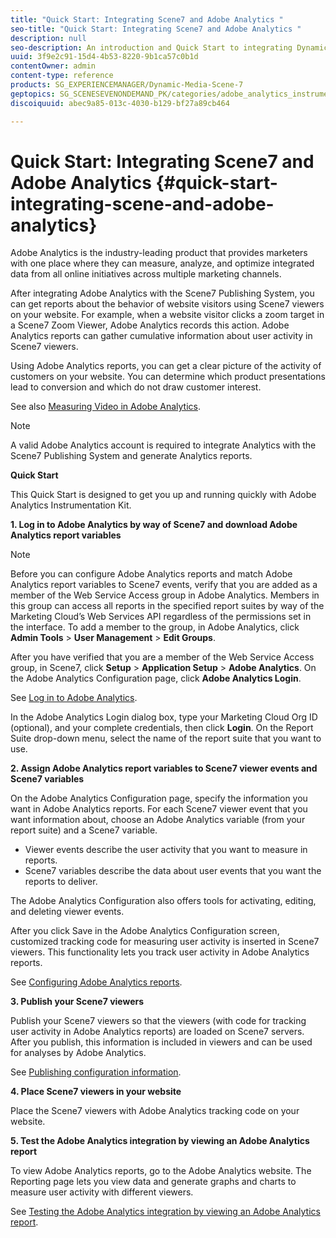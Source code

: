 ```yaml
---
title: "Quick Start: Integrating Scene7 and Adobe Analytics "
seo-title: "Quick Start: Integrating Scene7 and Adobe Analytics "
description: null
seo-description: An introduction and Quick Start to integrating Dynamic Media Classic and Adobe Analytic to help you get up and running quickly.
uuid: 3f9e2c91-15d4-4b53-8220-9b1ca57c0b1d
contentOwner: admin
content-type: reference
products: SG_EXPERIENCEMANAGER/Dynamic-Media-Scene-7
geptopics: SG_SCENESEVENONDEMAND_PK/categories/adobe_analytics_instrumentation_kit
discoiquuid: abec9a85-013c-4030-b129-bf27a89cb464

---
```


# Quick Start: Integrating Scene7 and Adobe Analytics {#quick-start-integrating-scene-and-adobe-analytics}

Adobe Analytics is the industry-leading product that provides marketers with one place where they can measure, analyze, and optimize integrated data from all online initiatives across multiple marketing channels.

After integrating Adobe Analytics with the Scene7 Publishing System, you can get reports about the behavior of website visitors using Scene7 viewers on your website. For example, when a website visitor clicks a zoom target in a Scene7 Zoom Viewer, Adobe Analytics records this action. Adobe Analytics reports can gather cumulative information about user activity in Scene7 viewers.

Using Adobe Analytics reports, you can get a clear picture of the activity of customers on your website. You can determine which product presentations lead to conversion and which do not draw customer interest.

See also [Measuring Video in Adobe Analytics](https://marketing.adobe.com/resources/help/en_US/sc/appmeasurement/hbvideo/).

>[!NOTE]
>
>A valid Adobe Analytics account is required to integrate Analytics with the Scene7 Publishing System and generate Analytics reports.

**Quick Start**

This Quick Start is designed to get you up and running quickly with Adobe Analytics Instrumentation Kit.

**1. Log in to Adobe Analytics by way of Scene7 and download Adobe Analytics report variables**

>[!NOTE]
>
>Before you can configure Adobe Analytics reports and match Adobe Analytics report variables to Scene7 events, verify that you are added as a member of the Web Service Access group in Adobe Analytics. Members in this group can access all reports in the specified report suites by way of the Marketing Cloud’s Web Services API regardless of the permissions set in the interface. To add a member to the group, in Adobe Analytics, click **Admin Tools** &gt; **User Management** &gt; **Edit Groups**.

After you have verified that you are a member of the Web Service Access group, in Scene7, click **Setup** &gt; **Application Setup** &gt; **Adobe Analytics**. On the Adobe Analytics Configuration page, click **Adobe Analytics Login**.

See [Log in to Adobe Analytics](log-analytics.md#log_in_to_adobe_analytics).

In the Adobe Analytics Login dialog box, type your Marketing Cloud Org ID (optional), and your complete credentials, then click **Login**. On the Report Suite drop-down menu, select the name of the report suite that you want to use.

**2. Assign Adobe Analytics report variables to Scene7 viewer events and Scene7 variables**

On the Adobe Analytics Configuration page, specify the information you want in Adobe Analytics reports. For each Scene7 viewer event that you want information about, choose an Adobe Analytics variable (from your report suite) and a Scene7 variable.

* Viewer events describe the user activity that you want to measure in reports.
* Scene7 variables describe the data about user events that you want the reports to deliver.

The Adobe Analytics Configuration also offers tools for activating, editing, and deleting viewer events.

After you click Save in the Adobe Analytics Configuration screen, customized tracking code for measuring user activity is inserted in Scene7 viewers. This functionality lets you track user activity in Adobe Analytics reports.

See [Configuring Adobe Analytics reports](configuring-analytics-reports.md#configuring_adobe_analytics_reports).

**3. Publish your Scene7 viewers**

Publish your Scene7 viewers so that the viewers (with code for tracking user activity in Adobe Analytics reports) are loaded on Scene7 servers. After you publish, this information is included in viewers and can be used for analyses by Adobe Analytics.

See [Publishing configuration information](publishing-analytics-configuration-information.md#publishing_adobe_analytics_configuration_information).

**4. Place Scene7 viewers in your website**

Place the Scene7 viewers with Adobe Analytics tracking code on your website.

**5. Test the Adobe Analytics integration by viewing an Adobe Analytics report**

To view Adobe Analytics reports, go to the Adobe Analytics website. The Reporting page lets you view data and generate graphs and charts to measure user activity with different viewers.

See [Testing the Adobe Analytics integration by viewing an Adobe Analytics report](testing-integration-viewing-analytics-report.md#testing_the_integration_by_viewing_an_adobe_analytics_report).
